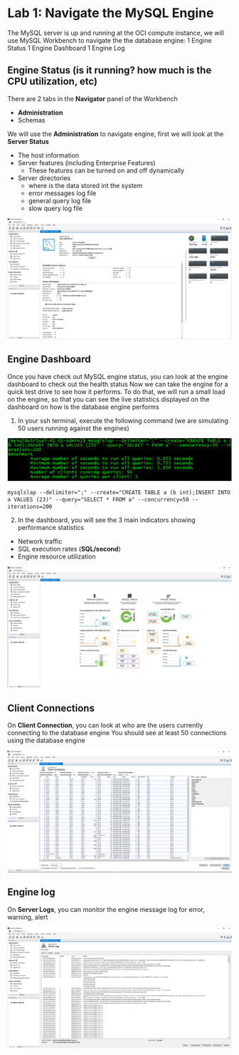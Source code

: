 # Lab 1: Navigate the MySQL Engine

The MySQL server is up and running at the OCI compute instance, we will use MySQL Workbench to navigate the the database engine:
1 Engine Status
1 Engine Dashboard
1 Engine Log

## Engine Status (is it running? how much is the CPU utilization, etc)

There are 2 tabs in the **Navigator** panel of the Workbench
* **Administration**
* Schemas

We will use the **Administration** to navigate engine, first we will look at the **Server Status**
* The host information
* Server features (including Enterprise Features)
  * These features can be turned on and off dynamically
* Server directories
  * where is the data stored int the system
  * error messages log file
  * general query log file
  * slow query log file

![wb1](img/wb-1.png)

## Engine Dashboard

Once you have check out MySQL engine status, you can look at the engine dashboard to check out the health status
Now we can take the engine for a quick test drive to see how it performs. To do that, we will run a small load on the engine, so that you can see the live statistics displayed on the dashboard on how is the database engine performs 

1. In your ssh terminal, execute the following command (we are simulating 50 users running against the engines)

![wb11](img/wb-11.png)

```
mysqlslap --delimiter=";" --create="CREATE TABLE a (b int);INSERT INTO a VALUES (23)" --query="SELECT * FROM a" --concurrency=50 --iterations=200
```

2. In the dashboard, you will see the 3 main indicators showing performance statistics

* Network traffic
* SQL execution rates (**SQL/second**)
* Engine resource utilization

![wb9](img/wb-9.png)

## Client Connections

On **Client Connection**, you can look at who are the users currently connecting to the database engine
You should see at least 50 connections using the database engine

![wb3](img/wb-10.png)

## Engine log

On **Server Logs**, you can monitor the engine message log for error, warning, alert

![wb8](img/wb-8.png)




